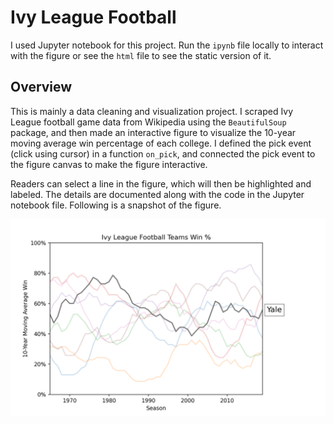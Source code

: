 # Ivy League Football

I used Jupyter notebook for this project. Run the `ipynb` file locally to interact with the figure or see the `html` file to see the static version of it.

## Overview
This is mainly a data cleaning and visualization project. I scraped Ivy League football game data from Wikipedia using the `BeautifulSoup` package, and then made an interactive figure to visualize the 10-year moving average win percentage of each college. I defined the pick event (click using cursor) in a function `on_pick`, and connected the pick event to the figure canvas to make the figure interactive. 

Readers can select a line in the figure, which will then be highlighted and labeled. The details are documented along with the code in the Jupyter notebook file. Following is a snapshot of the figure.

![alt_text](sample_figure.png)
